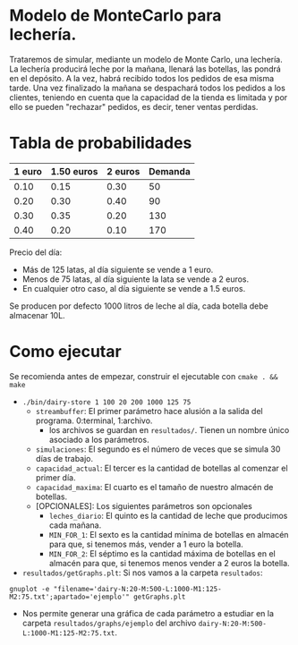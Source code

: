 # Modelo de MonteCarlo para lechería.
Trataremos de simular, mediante un modelo de Monte Carlo, una lechería. La
lechería producirá leche por la mañana, llenará las botellas, las pondrá en el
depósito. A la vez, habrá recibido todos los pedidos de esa misma tarde. Una vez
finalizado la mañana se despachará todos los pedidos a los clientes, teniendo en
cuenta que la capacidad de la tienda es limitada y por ello se pueden "rechazar" pedidos,
es decir, tener ventas perdidas.

# Tabla de probabilidades
| 1 euro    | 1.50 euros    | 2 euros   | Demanda   |
| ---       | ---           | ---       | ---       |
| 0.10 | 0.15 | 0.30 | 50 |
| 0.20 | 0.30 | 0.40 | 90 |
| 0.30 | 0.35 | 0.20 | 130 |
| 0.40 | 0.20 | 0.10 | 170  |

Precio del día:
- Más de 125 latas, al día siguiente se vende a 1 euro.
- Menos de 75 latas, al día siguiente la lata se vende a 2 euros.
- En cualquier otro caso, al día siguiente se vende a 1.5 euros.

Se producen por defecto 1000 litros de leche al día, cada botella debe almacenar 10L.

# Como ejecutar
Se recomienda antes de empezar, construir el ejecutable con `cmake . && make`
- `./bin/dairy-store 1 100 20 200 1000 125 75`
    - `streambuffer`: El primer parámetro hace alusión a la salida del programa. 0:terminal, 1:archivo.
        - los archivos se guardan en `resultados/`. Tienen un nombre único asociado a los parámetros.
    - `simulaciones`: El segundo es el número de veces que se simula 30 días de trabajo.
    - `capacidad_actual`: El tercer es la cantidad de botellas al comenzar el primer día.
    - `capacidad_maxima`: El cuarto es el tamaño de nuestro almacén de botellas.
    - [OPCIONALES]: Los siguientes parámetros son opcionales
        - `leches_diario`: El quinto es la cantidad de leche que producimos cada mañana.
        - `MIN_FOR_1`: El sexto es la cantidad mínima de botellas en almacén para que, si tenemos más, vender a 1 euro la botella.
        - `MIN_FOR_2`: El séptimo es la cantidad máxima de botellas en el almacén para que, si tenemos menos vender a 2 euros la botella.
- `resultados/getGraphs.plt`: Si nos vamos a la carpeta `resultados`:
```
gnuplot -e "filename='dairy-N:20-M:500-L:1000-M1:125-M2:75.txt';apartado='ejemplo'" getGraphs.plt
```
- Nos permite generar una gráfica de cada parámetro a estudiar en la carpeta `resultados/graphs/ejemplo` del archivo `dairy-N:20-M:500-L:1000-M1:125-M2:75.txt`.


